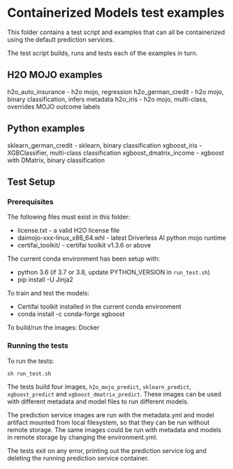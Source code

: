 # Containerized Models test examples

This folder contains a test script and examples that can all be
containerized using the default prediction services.

The test script builds, runs and tests each of the examples in turn.

## H2O MOJO examples

h2o_auto_insurance - h2o mojo, regression
h2o_german_credit - h2o mojo, binary classification, infers metadata
h2o_iris - h2o mojo, multi-class, overrides MOJO outcome labels

## Python examples

sklearn_german_credit - sklearn, binary classification
xgboost_iris - XGBClassifier, multi-class classification
xgboost_dmatrix_income - xgboost with DMatrix, binary classification

## Test Setup

### Prerequisites

The following files must exist in this folder:
* license.txt - a valid H2O license file
* daimojo-xxx-linux_x86_64.whl - latest Driverless AI python mojo runtime
* certifai_toolkit/ - certifai toolkit v1.3.6 or above

The current conda environment has been setup with:
* python 3.6 (if 3.7 or 3.8, update PYTHON_VERSION in `run_test.sh`)
* pip install -U Jinja2

To train and test the models:
* Certifai toolkit installed in the current conda environment
* conda install -c conda-forge xgboost

To build/run the images: Docker

### Running the tests

To run the tests:
```
sh run_test.sh
```

The tests build four images, `h2o_mojo_predict`, `sklearn_predict`,  
`xgboost_predict` and `xgboost_dmatrix_predict`. These images can be
used with different metadata and model files to run different
models.

The prediction service images are run with the metadata.yml and model
artifact mounted from local filesystem, so that they can be run without remote
storage.  The same images could be run with metadata and models in remote
storage by changing the environment.yml.

The tests exit on any error, printing out the prediction service log
and deleting the running prediction service container.
